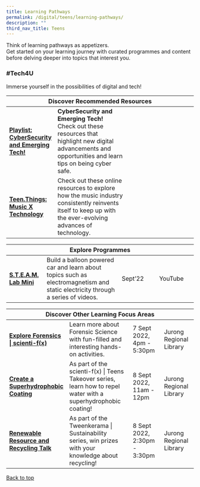 ```yaml
---
title: Learning Pathways
permalink: /digital/teens/learning-pathways/
description: ""
third_nav_title: Teens
---
```

<style type="text/css">
/* Links */
.content a { color: #322987; }
.content a:focus,
.content a:hover { color: #28216c; }

/* Button Outline */
.bp-button { padding-left: 1.5rem; padding-right: 1.5rem; }
.bp-button.is-primary-outline { border: 1px solid #322987; color: #322987; background-color: transparent; text-decoration: none; }
.bp-button.is-primary-outline:focus,
.bp-button.is-primary-outline:hover { border: 1px solid #322987; color: #cff2e8; background-color: #322987; text-decoration: none; }

/* Responsive Iframe */
.responsive-iframe { position: absolute; top: 0; left: 0; bottom: 0; right: 0; width: 100%; height: 100%; }
.responsive-iframe-container { position: relative; overflow: hidden; width: 100%; }
.responsive-iframe-container.ratio-16by9 { padding-top: 56.25%; }
.responsive-iframe-container.ratio-4by3 { padding-top: 75%; }
.responsive-iframe-container.ratio-3by2 { padding-top: 66.66%; }
.responsive-iframe-container.ratio-1by1 { padding-top: 100%; }
</style>
Think of learning pathways as appetizers. <br>Get started on your learning journey with curated programmes and content before delving deeper into topics that interest you.

<h3><b>#Tech4U</b></h3>
Immerse yourself in the possibilities of digital and tech!
<div class="horizontal-scroll margin--bottom--lg">
  <table class="generic-table">
    <thead>
      <tr>
        <th colspan="4" class="is-uppercase has-weight-normal">Discover Recommended Resources</th>
      </tr>
    </thead>
    <tbody>
      <tr>
        <td style="width: 20%;"><a href="/digital/teens/content"><b>Playlist: CyberSecurity and Emerging Tech!</b></a></td>
        <td style="width: 40%;"><b>CyberSecurity and Emerging Tech!</b><br>
Check out these resources that highlight new digital advancements and opportunities and learn tips on being cyber safe.</td>
        <td style="width: 20%;"></td>
        <td style="width: 20%;"></td>
      </tr>
      <tr>
        <td><a href="/digital/teens/content"><b> Teen.Things: Music X Technology </b></a></td>
        <td> Check out these online resources to explore how the music industry consistently reinvents itself to keep up with the ever-evolving advances of technology. </td>
        <td></td>
        <td></td>
      </tr>
    </tbody>
  </table>
</div>

<div class="horizontal-scroll margin--bottom--lg">
  <table class="generic-table">
    <thead>
      <tr>
        <th colspan="4" class="is-uppercase has-weight-normal">Explore Programmes</th>
      </tr>
    </thead>
    <tbody>
              <!-- /\* Font Definitions \*/ @font-face {font-family:"Cambria Math"; panose-1:2 4 5 3 5 4 6 3 2 4; mso-font-charset:0; mso-generic-font-family:roman; mso-font-pitch:variable; mso-font-signature:3 0 0 0 1 0;} @font-face {font-family:Calibri; panose-1:2 15 5 2 2 2 4 3 2 4; mso-font-charset:0; mso-generic-font-family:swiss; mso-font-pitch:variable; mso-font-signature:-469750017 -1073732485 9 0 511 0;} /\* Style Definitions \*/ p.MsoNormal, li.MsoNormal, div.MsoNormal {mso-style-unhide:no; mso-style-qformat:yes; mso-style-parent:""; margin-top:0cm; margin-right:0cm; margin-bottom:8.0pt; margin-left:0cm; line-height:107%; mso-pagination:widow-orphan; font-size:11.0pt; font-family:"Calibri",sans-serif; mso-ascii-font-family:Calibri; mso-ascii-theme-font:minor-latin; mso-fareast-font-family:Calibri; mso-fareast-theme-font:minor-latin; mso-hansi-font-family:Calibri; mso-hansi-theme-font:minor-latin; mso-bidi-font-family:"Times New Roman"; mso-bidi-theme-font:minor-bidi; mso-ansi-language:EN-GB; mso-fareast-language:EN-US;} .MsoChpDefault {mso-style-type:export-only; mso-default-props:yes; font-family:"Calibri",sans-serif; mso-ascii-font-family:Calibri; mso-ascii-theme-font:minor-latin; mso-fareast-font-family:Calibri; mso-fareast-theme-font:minor-latin; mso-hansi-font-family:Calibri; mso-hansi-theme-font:minor-latin; mso-bidi-font-family:"Times New Roman"; mso-bidi-theme-font:minor-bidi; mso-fareast-language:EN-US;} .MsoPapDefault {mso-style-type:export-only; margin-bottom:8.0pt; line-height:107%;} @page WordSection1 {size:612.0pt 792.0pt; margin:72.0pt 72.0pt 72.0pt 72.0pt; mso-header-margin:36.0pt; mso-footer-margin:36.0pt; mso-paper-source:0;} div.WordSection1 {page:WordSection1;} -->

<tr>
<td style="width: 20%;"><a href="https://childrenandteens.nlb.gov.sg/events/steamlab2022/#steam-lab-mini-videos" target="\_blank"><b>S.T.E.A.M. Lab Mini</b></a></td>
<td style="width: 40%;">Build a balloon powered car and learn about topics such as electromagnetism and static electricity through a series of videos. </td>
<td style="width: 20%;">Sept’22</td>
<td style="width: 20%;">YouTube</td>
</tr>
								</tbody>
  </table>
</div> 
	
<div class="horizontal-scroll margin--bottom--lg">
  <table class="generic-table">
    <thead>
      <tr>
        <th colspan="4" class="is-uppercase has-weight-normal">Discover Other Learning Focus Areas</th>
      </tr>
    </thead>
    <tbody>
    	<tr>
<td style="width: 20%;"><a href="https://www.eventbrite.sg/e/explore-forensics-scienti-fx-teens-takeover-jurong-regional-library-tickets-401081243797?.aff=ebdsoporgprofile" target="\_blank"><b>Explore Forensics | scienti-f(x)</b></a></td>
<td style="width: 40%;">Learn more about Forensic Science with fun-filled and interesting hands-on activities. </td>
<td style="width: 20%;">7 Sept 2022,<br>4pm - 5:30pm</td>
<td style="width: 20%;">Jurong Regional Library</td>
</tr>
					<tr>
<td style="width: 20%;"><a href="https://www.eventbrite.sg/e/create-a-superhydrophobic-coating-jurong-regional-library-tickets-401084553697?aff=ebdsoporgprofile" target="\_blank"><b>Create a Superhydrophobic Coating</b></a></td>
<td style="width: 40%;">As part of the scienti-f(x) | Teens Takeover series, learn how to repel water with a superhydrophobic coating! </td>
<td style="width: 20%;">8 Sept 2022,<br>11am - 12pm</td>
<td style="width: 20%;">Jurong Regional Library</td>
</tr>  <tr>
        <td style="width: 20%;"><a href=https://www.eventbrite.sg/e/renewable-resource-and-recycling-talk-jurong-regional-library-tickets-401074934927?aff=ebdsoporgprofile" target="\_blank"><b>Renewable Resource and Recycling Talk</b></a></td>
        <td style="width: 40%;">As part of the Tweenkerama | Sustainability series, win prizes with your knowledge about recycling!</td>
        <td style="width: 20%;">8 Sept 2022,<br>2:30pm - 3:30pm</td>
				<td style="width: 20%;">Jurong Regional Library</td>
			</tr>
    </tbody>
  </table>
</div>
<p class="has-text-right margin--top--xl"><a href="#main-content">Back to top</a></p>